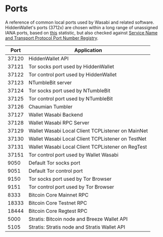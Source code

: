 # Ports

A reference of common local ports used by Wasabi and related software.
HiddenWallet's ports (3712x) are chosen within a long range of unassigned IANA ports, based on [this](https://stackoverflow.com/a/28369841/2061103) statistic, but also checked against [Service Name and Transport Protocol Port Number Registry](https://www.iana.org/assignments/service-names-port-numbers/service-names-port-numbers.xhtml).

|Port  | Application |
|----  | ---- |
|37120 | HiddenWallet API |
|37121 | Tor socks port used by HiddenWallet |
|37122 | Tor control port used by HiddenWallet |
|37123 | NTumbleBit server |
|37124 | Tor socks port used by NTumbleBit |
|37125 | Tor control port used by NTumbleBit |
|37126 | Chaumian Tumbler |
|37127 | Wallet Wasabi Backend |
|37128 | Wallet Wasabi RPC Server |
|37129 | Wallet Wasabi Local Client TCPListener on MainNet |
|37130 | Wallet Wasabi Local Client TCPListener on TestNet |
|37131 | Wallet Wasabi Local Client TCPListener on RegTest |
|37151 | Tor control port used by Wallet Wasabi |
|9050  | Default Tor socks port |
|9051  | Default Tor control port |
|9150  | Tor socks port used by Tor Browser |
|9151  | Tor control port used by Tor Browser |
|8333  | Bitcoin Core Mainnet RPC |
|18333  | Bitcoin Core Testnet RPC |
|18444  | Bitcoin Core Regtest RPC |
|5000  | Stratis: Bitcoin node and Breeze Wallet API |
|5105  | Stratis: Stratis node and Stratis Wallet API |
